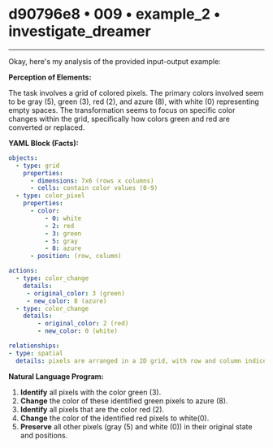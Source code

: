 # d90796e8 • 009 • example_2 • investigate_dreamer

---
Okay, here's my analysis of the provided input-output example:

**Perception of Elements:**

The task involves a grid of colored pixels. The primary colors involved seem to be gray (5), green (3), red (2), and azure (8), with white (0) representing empty spaces. The transformation seems to focus on specific color changes within the grid, specifically how colors green and red are converted or replaced.

**YAML Block (Facts):**



```yaml
objects:
  - type: grid
    properties:
      - dimensions: 7x6 (rows x columns)
      - cells: contain color values (0-9)
  - type: color_pixel
    properties:
      - color:
          - 0: white
          - 2: red
          - 3: green
          - 5: gray
          - 8: azure
      - position: (row, column)

actions:
  - type: color_change
    details:
     - original_color: 3 (green)
     - new_color: 8 (azure)
  - type: color_change
    details:
        - original_color: 2 (red)
        - new_color: 0 (white)

relationships:
- type: spatial
  details: pixels are arranged in a 2D grid, with row and column indices.
```



**Natural Language Program:**

1.  **Identify** all pixels with the color green (3).
2.  **Change** the color of these identified green pixels to azure (8).
3. **Identify** all pixels that are the color red (2).
4. **Change** the color of the identified red pixels to white(0).
5.  **Preserve** all other pixels (gray (5) and white (0)) in their original state and positions.

